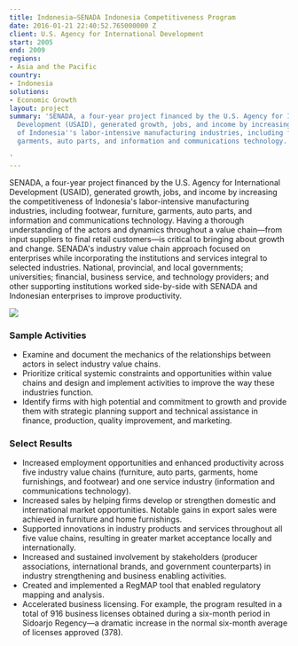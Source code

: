 ```yaml
---
title: Indonesia—SENADA Indonesia Competitiveness Program
date: 2016-01-21 22:40:52.765000000 Z
client: U.S. Agency for International Development
start: 2005
end: 2009
regions:
- Asia and the Pacific
country:
- Indonesia
solutions:
- Economic Growth
layout: project
summary: 'SENADA, a four-year project financed by the U.S. Agency for International
  Development (USAID), generated growth, jobs, and income by increasing the competitiveness
  of Indonesia''s labor-intensive manufacturing industries, including footwear, furniture,
  garments, auto parts, and information and communications technology.

'
---
```


SENADA, a four-year project financed by the U.S. Agency for International Development (USAID), generated growth, jobs, and income by increasing the competitiveness of Indonesia's labor-intensive manufacturing industries, including footwear, furniture, garments, auto parts, and information and communications technology. Having a thorough understanding of the actors and dynamics throughout a value chain—from input suppliers to final retail customers—is critical to bringing about growth and change. SENADA's industry value chain approach focused on enterprises while incorporating the institutions and services integral to selected industries. National, provincial, and local governments; universities; financial, business service, and technology providers; and other supporting institutions worked side-by-side with SENADA and Indonesian enterprises to improve productivity.

![][1]

###  Sample Activities

* Examine and document the mechanics of the relationships between actors in select industry value chains.
* Prioritize critical systemic constraints and opportunities within value chains and design and implement activities to improve the way these industries function.
* Identify firms with high potential and commitment to growth and provide them with strategic planning support and technical assistance in finance, production, quality improvement, and marketing.

###  Select Results

* Increased employment opportunities and enhanced productivity across five industry value chains (furniture, auto parts, garments, home furnishings, and footwear) and one service industry (information and communications technology).
* Increased sales by helping firms develop or strengthen domestic and international market opportunities. Notable gains in export sales were achieved in furniture and home furnishings.
* Supported innovations in industry products and services throughout all five value chains, resulting in greater market acceptance locally and internationally.
* Increased and sustained involvement by stakeholders (producer associations, international brands, and government counterparts) in industry strengthening and business enabling activities.
* Created and implemented a RegMAP tool that enabled regulatory mapping and analysis.
* Accelerated business licensing. For example, the program resulted in a total of 916 business licenses obtained during a six-month period in Sidoarjo Regency—a dramatic increase in the normal six-month average of licenses approved (378).

[1]: /assets/images/projects/SENADA.jpg
